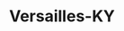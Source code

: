 ---
title: Versailles-KY
slug: versailles-ky
f_state:
- cms/state/kentucky.md
f_locations:
- cms/payday-loan/cash-a-check-6407.md
- cms/payday-loan/cash-a-check-9002.md
- cms/payday-loan/cash-a-check-9003.md
- cms/payday-loan/check-advance-10238.md
- cms/payday-loan/kentucky-check-advance-llc-19996.md
- cms/payday-loan/kentucky-check-advance-llc-19997.md
updated-on: '2024-05-30T13:41:28.615Z'
created-on: '2024-05-30T13:41:28.615Z'
published-on: '2024-05-30T13:54:32.469Z'
f_city: Versailles
layout: '[city].html'
tags: city
---